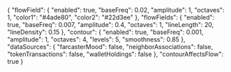 {
  "flowField": {
    "enabled": true,
    "baseFreq": 0.02,
    "amplitude": 1,
    "octaves": 1,
    "color1": "#4ade80",
    "color2": "#22d3ee"
  },
  "flowFields": {
    "enabled": true,
    "baseFreq": 0.007,
    "amplitude": 0.4,
    "octaves": 1,
    "lineLength": 20,
    "lineDensity": 0.15
  },
  "contour": {
    "enabled": true,
    "baseFreq": 0.001,
    "amplitude": 1,
    "octaves": 4,
    "levels": 5,
    "smoothness": 0.85
  },
  "dataSources": {
    "farcasterMood": false,
    "neighborAssociations": false,
    "tokenTransactions": false,
    "walletHoldings": false
  },
  "contourAffectsFlow": true
}
